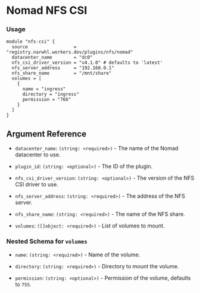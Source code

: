 # Nomad NFS CSI

### Usage

```
module "nfs-csi" {
  source                 = "registry.narwhl.workers.dev/plugins/nfs/nomad"
  datacenter_name        = "dc0"
  nfs_csi_driver_version = "v4.1.0" # defaults to 'latest'
  nfs_server_address     = "192.168.0.1"
  nfs_share_name         = "/mnt/share"
  volumes = [
    {
      name = "ingress"
      directory = "ingress"
      permission = "766"
    }
  ]
}
```

## Argument Reference

- `datacenter_name`: `(string: <required>)` - The name of the Nomad datacenter to use.

- `plugin_id`: `(string: <optional>)` - The ID of the plugin.

- `nfs_csi_driver_version`: `(string: <optional>)` - The version of the NFS CSI driver to use.

- `nfs_server_address`: `(string: <required>)` - The address of the NFS server.

- `nfs_share_name`: `(string: <required>)` - The name of the NFS share.

- `volumes`: `([]object: <required>)` - List of volumes to mount.

### Nested Schema for `volumes`

- `name`: `(string: <required>)` - Name of the volume.

- `directory`: `(string: <required>)` - Directory to mount the volume.

- `permission`: `(string: <optional>)` - Permission of the volume, defaults to `755`.
